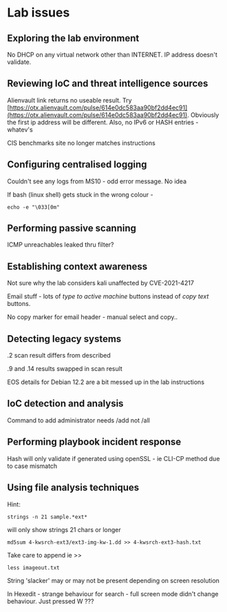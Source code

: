 # Lab issues

## Exploring the lab environment

No DHCP on any virtual network other than INTERNET. IP address doesn't validate.

## Reviewing IoC and threat intelligence sources

Alienvault link returns no useable result. Try [https://otx.alienvault.com/pulse/614e0dc583aa90bf2dd4ec91](https://otx.alienvault.com/pulse/614e0dc583aa90bf2dd4ec91). Obviously the first ip address will be different. Also, no IPv6 or HASH entries - whatev's

CIS benchmarks site no longer matches instructions

## Configuring centralised logging

Couldn't see any logs from MS10 - odd error message. No idea

If bash (linux shell) gets stuck in the wrong colour -

`echo -e "\033[0m"`

## Performing passive scanning

ICMP unreachables leaked thru filter?

## Establishing context awareness

Not sure why the lab considers kali unaffected by CVE-2021-4217

Email stuff - lots of *type to active machine* buttons instead of *copy text* buttons.

No copy marker for email header - manual select and copy..

## Detecting legacy systems

.2 scan result differs from described

.9 and .14 results swapped in scan result

EOS details for Debian 12.2 are a bit messed up in the lab instructions

## IoC detection and analysis

Command to add  administrator needs /add not /all

## Performing playbook incident response

Hash will only validate if generated using openSSL - ie CLI-CP method due to case mismatch

## Using file analysis techniques

Hint:

`strings -n 21 sample.*ext*`

will only show strings 21 chars or longer

`md5sum 4-kwsrch-ext3/ext3-img-kw-1.dd >> 4-kwsrch-ext3-hash.txt`

Take care to append ie >>

`less imageout.txt`

String 'slacker' may or may not be present depending on screen resolution

In Hexedit - strange behaviour for search - full screen mode didn't change behaviour. Just pressed W ???
